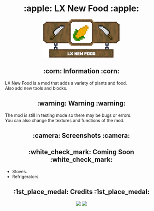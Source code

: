 <h1 align="center">:apple: LX New Food :apple:</h1>
<div align="center"><img src="/img/banner_lx_nf_hd.png" width="50%"></div>
<h2 align="center">:corn: Information :corn:</h2>
<p align="left">
LX New Food is a mod that adds a variety of plants and food.<br>
Also add new tools and blocks.<br>
</p>
<h2 align="center">:warning: Warning :warning:</h2>
<p align="left">
The mod is still in testing mode so there may be bugs or errors.<br>
You can also change the textures and functions of the mod.<br>
</p>
<h2 align="center">:camera: Screenshots :camera:</h2>
<h2 align="center">:white_check_mark: Coming Soon :white_check_mark:</h2>
<ul>
<li>Stoves.</li>
<li>Refrigerators.</li>
</ul>
<h2 align="center">:1st_place_medal: Credits :1st_place_medal:</h2>
<div align="center">
<a href="https://www.blockbench.net"><img src="https://www.blockbench.net/images/logos/blockbench_logo_text.png" width="25%"></a>
<a href="https://mcreator.net"><img src="https://mcreator.net/themes/mcreator/logo.svg" width="25%"></a>
</div>
